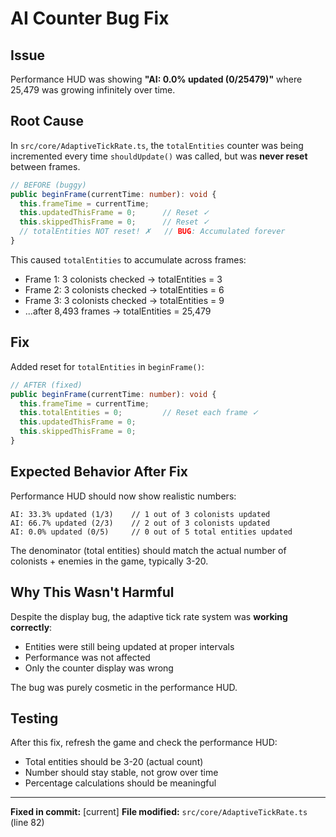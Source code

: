 # AI Counter Bug Fix

## Issue

Performance HUD was showing **"AI: 0.0% updated (0/25479)"** where 25,479 was growing infinitely over time.

## Root Cause

In `src/core/AdaptiveTickRate.ts`, the `totalEntities` counter was being incremented every time `shouldUpdate()` was called, but was **never reset** between frames.

```typescript
// BEFORE (buggy)
public beginFrame(currentTime: number): void {
  this.frameTime = currentTime;
  this.updatedThisFrame = 0;      // Reset ✓
  this.skippedThisFrame = 0;      // Reset ✓
  // totalEntities NOT reset! ✗   // BUG: Accumulated forever
}
```

This caused `totalEntities` to accumulate across frames:
- Frame 1: 3 colonists checked → totalEntities = 3
- Frame 2: 3 colonists checked → totalEntities = 6  
- Frame 3: 3 colonists checked → totalEntities = 9
- ...after 8,493 frames → totalEntities = 25,479

## Fix

Added reset for `totalEntities` in `beginFrame()`:

```typescript
// AFTER (fixed)
public beginFrame(currentTime: number): void {
  this.frameTime = currentTime;
  this.totalEntities = 0;         // Reset each frame ✓
  this.updatedThisFrame = 0;
  this.skippedThisFrame = 0;
}
```

## Expected Behavior After Fix

Performance HUD should now show realistic numbers:
```
AI: 33.3% updated (1/3)    // 1 out of 3 colonists updated
AI: 66.7% updated (2/3)    // 2 out of 3 colonists updated
AI: 0.0% updated (0/5)     // 0 out of 5 total entities updated
```

The denominator (total entities) should match the actual number of colonists + enemies in the game, typically 3-20.

## Why This Wasn't Harmful

Despite the display bug, the adaptive tick rate system was **working correctly**:
- Entities were still being updated at proper intervals
- Performance was not affected
- Only the counter display was wrong

The bug was purely cosmetic in the performance HUD.

## Testing

After this fix, refresh the game and check the performance HUD:
- Total entities should be 3-20 (actual count)
- Number should stay stable, not grow over time
- Percentage calculations should be meaningful

---

**Fixed in commit:** [current]
**File modified:** `src/core/AdaptiveTickRate.ts` (line 82)
